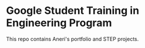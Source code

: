 # Google Student Training in Engineering Program

This repo contains Aneri's portfolio and STEP projects.
